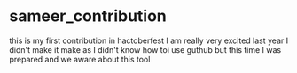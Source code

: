 # sameer_contribution
this is my first contribution in hactoberfest
I am really very excited
last year I didn't make it make as I didn't know how toi use guthub but this time I was prepared and we aware about this tool
